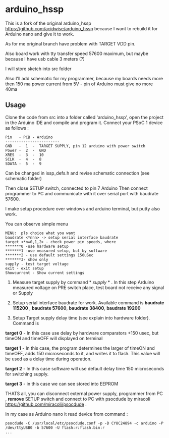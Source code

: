 # arduino_hssp

This is a fork of the original arduino_hssp https://github.com/acidwise/arduino_hssp because I want to rebuild it for Arduino nano and give it to work.

As for me original branch have problem with TARGET VDD pin.

Also board work with tty transfer speed 57600 maximum, but maybe because I have usb cable 3 meters (?)

I will store sketch into src folder

Also I'll add schematic for my programmer, because my boards needs more then 150 ma power current from 5V - pin of Arduino must give no more 40ma

## Usage

Clone the code from src into a folder called 'arduino_hssp', open the project in the Arduino IDE and compile and program it. Connect your PSoC 1 device as follows :
```
Pin   - PCB - Arduino
------------------------
GND   -  1  -  TARGET SUPPLY, pin 12 arduino with power switch 
Power -  2  -  GND
XRES  -  3  -  10
SCLK  -  4  -  8
SDATA -  5  -  9
```
Can be changed in issp_defs.h and revise schematic connection (see schematic folder)

Then close SETUP switch, connected to pin 7 Arduino Then connect programmer to PC and communicate with it over serial port with baudrate 57600. 

I make setup procedure over windows and arduino terminal, but putty also work.

You can observe simple menu
```
MENU:  pls choice what you want
baudrate <*nnn> -> setup serial interface baudrate
target <*n=0,1,2> - check power pin speeds, where
*******0 -use hardware setup
*******1 -use measured setup, but by software
*******2 - use default settings 150uSec
*******3- show only
supply - test target voltage
exit - exit setup
Showcurrent - Show current settings
```

1. Measure target supply by command * *supply* *  . In this step Arduino measured voltage on PRE switch place, test board not receive any signal or Supply

2. Setup serial interface baudrate for work. Available command is  __baudrate 115200__ , __baudrate 57600__, __baudrate 38400__, __baudrate 19200__

3. Setup Target supply delay time (see explain into hardware folder).  Command is
   
**target 0** - In this case use delay by hardware comparators +150 usec, but timeON and timeOFF will displayed on terminal

**target 1** -  In this case, the program determines the larger of timeON and timeOFF, adds 150 microseconds to it, and writes it to flash. This value will be used as a delay time during operation.

**target 2** - In this case software will use default delay time 150 microseconds for switching supply.

**target 3** - in this case we can see stored into EEPROM

THATS all, you can disconnect external power supply, programmer from PC , **remove** SETUP switch and connect to PC with psocdude by miracoli https://github.com/miracoli/psocdude .



In my case  as Arduino nano it read device from command :

```
psocdude -C /usr/local/etc/psocdude.conf -p -D CY8C24894 -c arduino -P /dev/ttyUSB0 -b 57600 -U flash:r:flash.bin:r
...

